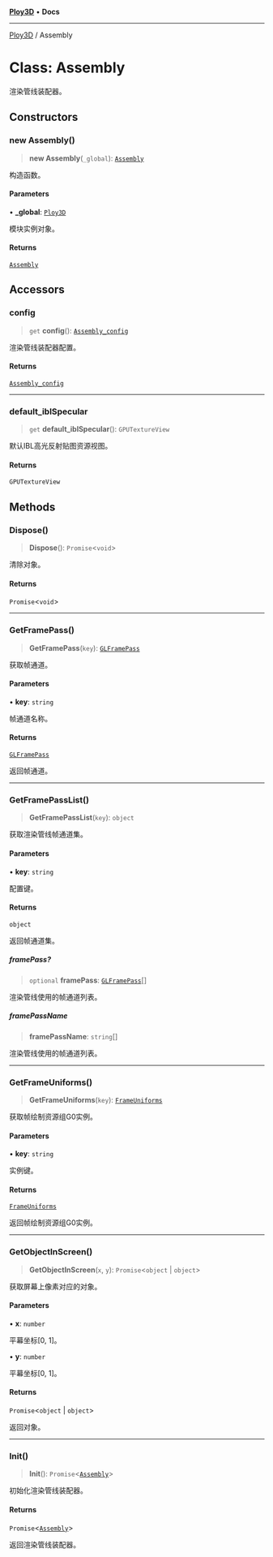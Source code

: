 [**Ploy3D**](../README.md) • **Docs**

***

[Ploy3D](../README.md) / Assembly

# Class: Assembly

渲染管线装配器。

## Constructors

### new Assembly()

> **new Assembly**(`_global`): [`Assembly`](Assembly.md)

构造函数。

#### Parameters

• **\_global**: [`Ploy3D`](Ploy3D.md)

模块实例对象。

#### Returns

[`Assembly`](Assembly.md)

## Accessors

### config

> `get` **config**(): [`Assembly_config`](../interfaces/Assembly_config.md)

渲染管线装配器配置。

#### Returns

[`Assembly_config`](../interfaces/Assembly_config.md)

***

### default\_iblSpecular

> `get` **default\_iblSpecular**(): `GPUTextureView`

默认IBL高光反射贴图资源视图。

#### Returns

`GPUTextureView`

## Methods

### Dispose()

> **Dispose**(): `Promise`\<`void`\>

清除对象。

#### Returns

`Promise`\<`void`\>

***

### GetFramePass()

> **GetFramePass**(`key`): [`GLFramePass`](../interfaces/GLFramePass.md)

获取帧通道。

#### Parameters

• **key**: `string`

帧通道名称。

#### Returns

[`GLFramePass`](../interfaces/GLFramePass.md)

返回帧通道。

***

### GetFramePassList()

> **GetFramePassList**(`key`): `object`

获取渲染管线帧通道集。

#### Parameters

• **key**: `string`

配置键。

#### Returns

`object`

返回帧通道集。

##### framePass?

> `optional` **framePass**: [`GLFramePass`](../interfaces/GLFramePass.md)[]

渲染管线使用的帧通道列表。

##### framePassName

> **framePassName**: `string`[]

渲染管线使用的帧通道列表。

***

### GetFrameUniforms()

> **GetFrameUniforms**(`key`): [`FrameUniforms`](FrameUniforms.md)

获取帧绘制资源组G0实例。

#### Parameters

• **key**: `string`

实例键。

#### Returns

[`FrameUniforms`](FrameUniforms.md)

返回帧绘制资源组G0实例。

***

### GetObjectInScreen()

> **GetObjectInScreen**(`x`, `y`): `Promise`\<`object` \| `object`\>

获取屏幕上像素对应的对象。

#### Parameters

• **x**: `number`

平幕坐标[0, 1]。

• **y**: `number`

平幕坐标[0, 1]。

#### Returns

`Promise`\<`object` \| `object`\>

返回对象。

***

### Init()

> **Init**(): `Promise`\<[`Assembly`](Assembly.md)\>

初始化渲染管线装配器。

#### Returns

`Promise`\<[`Assembly`](Assembly.md)\>

返回渲染管线装配器。
